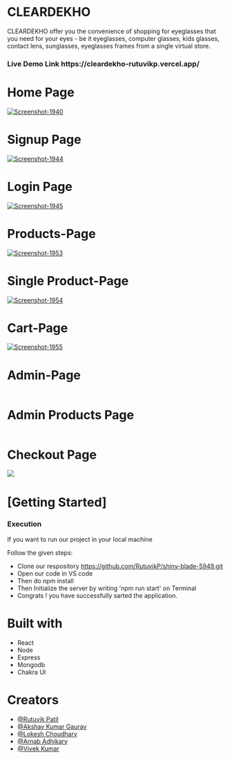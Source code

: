 
# CLEARDEKHO
 CLEARDEKHO offer you the convenience of shopping for eyeglasses that you need for your eyes - be it eyeglasses, computer glasses, kids glasses, contact lens, sunglasses, eyeglasses frames from a single virtual store.

<h3>Live Demo Link https://cleardekho-rutuvikp.vercel.app/ </h3>

 <h1>Home Page</h1>
 <a href='https://postimg.cc/Fkch5tFT' target='_blank'><img src='https://i.postimg.cc/J0Y0XmfC/Screenshot-1940.png' border='0' alt='Screenshot-1940'/></a>
<!--     <img src="https://github.com/RutuvikP/shiny-blade-5949/assets/107463268/6e22071a-3162-44c4-a515-eedc494bc5f0" alt=""> -->
  <h1>Signup Page </h1>
  <a href='https://postimg.cc/jDkq741Q' target='_blank'><img src='https://i.postimg.cc/nLnXNdY5/Screenshot-1944.png' border='0' alt='Screenshot-1944'/></a>
<!--     <img src="https://github.com/RutuvikP/shiny-blade-5949/assets/107463268/6e22071a-3162-44c4-a515-eedc494bc5f0" alt=""> -->
     <h1>Login Page</h1>
     <a href='https://postimg.cc/sBdjmgVv' target='_blank'><img src='https://i.postimg.cc/Bvtjqjkc/Screenshot-1945.png' border='0' alt='Screenshot-1945'/></a>
<!--     <img src="https://github.com/RutuvikP/shiny-blade-5949/assets/107463268/087b1bc1-6df2-4523-9db8-414a3c4e1cf6" alt=""> -->
     <h1>Products-Page</h1>
     <a href='https://postimg.cc/PpCSqTwQ' target='_blank'><img src='https://i.postimg.cc/503Tnt9T/Screenshot-1953.png' border='0' alt='Screenshot-1953'/></a>
<!--     <img src="https://github.com/RutuvikP/shiny-blade-5949/assets/107463268/d56c58ef-b87d-4037-a93b-45f9d16bd7c7" alt=""> -->
     <h1>Single Product-Page</h1>
     <a href='https://postimg.cc/N5ck31p4' target='_blank'><img src='https://i.postimg.cc/ZK9syHN1/Screenshot-1954.png' border='0' alt='Screenshot-1954'/></a>
<!--     <img src="https://github.com/RutuvikP/shiny-blade-5949/assets/107463268/7f96ee4c-cda0-484b-8ba9-3612b0c4eaf2" alt=""> -->
     <h1>Cart-Page</h1>
     <a href='https://postimg.cc/mzWSTCTB' target='_blank'><img src='https://i.postimg.cc/xCcpy37J/Screenshot-1955.png' border='0' alt='Screenshot-1955'/></a>
<!--     <img src="https://github.com/RutuvikP/shiny-blade-5949/assets/107463268/6bec339f-6485-411d-819f-bb0e30f542b4" alt=""> -->
    <h1>Admin-Page</h1>
    <img src="https://github.com/RutuvikP/shiny-blade-5949/assets/107463268/8c4ce529-beee-41a2-adef-68416493395c" alt="">
    <h1>Admin Products Page</h1>
    <img src="https://github.com/RutuvikP/shiny-blade-5949/assets/107463268/85b7050e-e57d-4bd7-97d3-5ed430f17b29" alt="">
    <h1>Checkout Page</h1>
    <img src="https://github.com/RutuvikP/shiny-blade-5949/assets/107463268/16ec56b4-04c8-4a2c-a4c4-b9e6385ff959">
    <img src="https://github.com/RutuvikP/shiny-blade-5949/assets/107463268/b7e56c0b-c3b3-4a16-b48a-8ab4335a137f" alt="">
    <h1>[Getting Started]</h1>
    <h3>Execution</h3>
    <p>If you want to run our project in your local machine</p>
    <p>Follow the given steps:</p>
    <ul>
        <li>Clone our respository <a href="https://github.com/RutuvikP/shiny-blade-5949.git">https://github.com/RutuvikP/shiny-blade-5949.git</a></li>
        <li>Open our code in VS code </li>
 <li>Then do npm install</li>
        <li>Then Initialize the server by writing 'npm run start' on Terminal</li>
 <li>Congrats !  you have successfully sarted the application.</li>
    </ul>
        <h1>Built with</h1>
    <ul>
        <li>React</li>
        <li>Node</li>
        <li>Express</li>
         <li>Mongodb</li>
        <li>Chakra UI </li>
        </ul>
        <h1>Creators</h1>
    <ul>
        <li><a href="https://github.com/RutuvikP">@Rutuvik Patil</a></li>
   <li><a href="https://github.com/AkshayKumarGaurav">@Akshay Kumar Gaurav</a></li>
   <li><a href="https://github.com/lokeshchoudharyprogrammer">@Lokesh Choudhary</a></li>
  <li><a href="https://github.com/Arnab-108">@Arnab Adhikary</a></li>
  <li><a href="https://github.com/VivekKumar2380">@Vivek Kumar</a></li>
 
   
        
        

